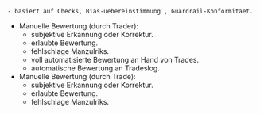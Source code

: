     - basiert auf Checks, Bias-uebereinstimmung , Guardrail-Konformitaet.
  - Manuelle Bewertung (durch Trader):
    - subjektive Erkannung oder Korrektur.
    - erlaubte Bewertung.  
    - fehlschlage Manzulriks.  
    - voll automatisierte Bewertung an Hand von Trades.
    - automatische Bewertung an Tradeslog.  
- Manuelle Bewertung (durch Trade):
    - subjektive Erkannung oder Korrektur.
    - erlaubte Bewertung.
    - fehlschlage Manzulriks.  